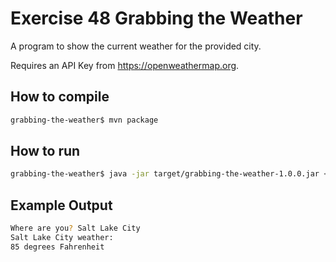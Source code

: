 # Exercise 48 Grabbing the Weather

A program to show the current weather for the provided city.

Requires an API Key from https://openweathermap.org.

## How to compile

```bash
grabbing-the-weather$ mvn package
```

## How to run

```bash
grabbing-the-weather$ java -jar target/grabbing-the-weather-1.0.0.jar <apiKey>
```
## Example Output

```bash
Where are you? Salt Lake City
Salt Lake City weather:
85 degrees Fahrenheit
```
